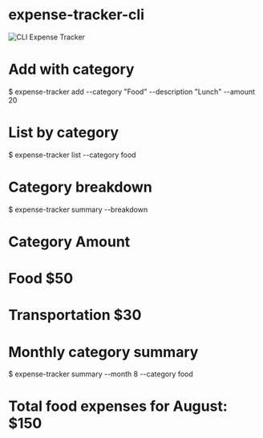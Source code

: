 # expense-tracker-cli

![CLI Expense Tracker](https://img.shields.io/badge/CLI-Expense_Tracker-blueviolet)

# Add with category
$ expense-tracker add --category "Food" --description "Lunch" --amount 20

# List by category
$ expense-tracker list --category food

# Category breakdown
$ expense-tracker summary --breakdown
# Category          Amount
# Food              $50
# Transportation    $30

# Monthly category summary
$ expense-tracker summary --month 8 --category food
# Total food expenses for August: $150